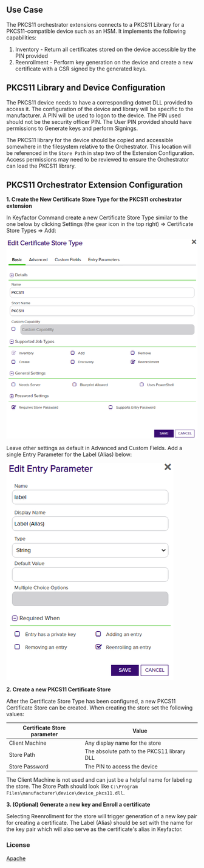 ## Use Case

The PKCS11 orchestrator extensions connects to a PKCS11 Library for a PKCS11-compatible device such as an HSM.
It implements the following capabilities:
1. Inventory - Return all certificates stored on the device accessible by the PIN provided
2. Reenrollment - Perform key generation on the device and create a new certificate with a CSR signed by the generated keys.

## PKCS11 Library and Device Configuration

The PKCS11 device needs to have a corresponding dotnet DLL provided to access it. The configuration of the device and library will be specific to the manufacturer.
A PIN will be used to logon to the device. The PIN used should not be the security officer PIN.
The User PIN provided should have permissions to Generate keys and perform Signings.

The PKCS11 library for the device should be copied and accessible somewhere in the filesystem relative to the Orchestrator. This location will be referenced in the `Store Path` in step two of the Extension Configuration.
Access permissions may need to be reviewed to ensure the Orchestrator can load the PKCS11 library.

## PKCS11 Orchestrator Extension Configuration

**1. Create the New Certificate Store Type for the PKCS11 orchestrator extension**

In Keyfactor Command create a new Certificate Store Type similar to the one below by clicking Settings (the gear icon in the top right) => Certificate Store Types => Add:

![](images/store-type-basic.png)


Leave other settings as default in Advanced and Custom Fields. Add a single Entry Parameter for the Label (Alias) below:

![](images/entry-parameter.png)

**2. Create a new PKCS11 Certificate Store**

After the Certificate Store Type has been configured, a new PKCS11 Certificate Store can be created. When creating the store set the following values:

| Certificate Store parameter | Value |
| - | - |
| Client Machine | Any display name for the store |
| Store Path | The absolute path to the PKCS11 library DLL |
| Store Password | The PIN to access the device |


The Client Machine is not used and can just be a helpful name for labeling the store. The Store Path should look like `C:\Program Files\manufacturer\device\device_pkcs11.dll`.

**3. (Optional) Generate a new key and Enroll a certificate**

Selecting Reenrollment for the store will trigger generation of a new key pair for creating a certificate. The Label (Alias) should be set with the name for the key pair which will also serve as the certificate's alias in Keyfactor.

### License
[Apache](https://apache.org/licenses/LICENSE-2.0)
